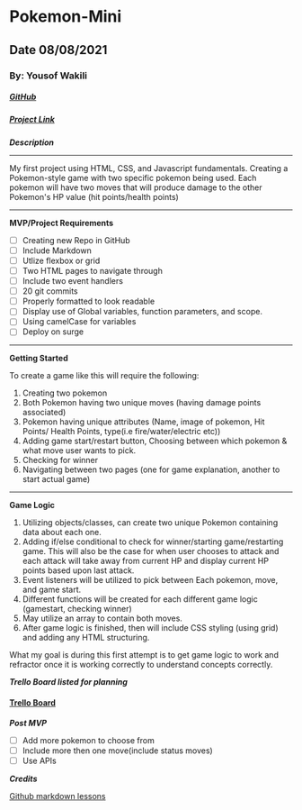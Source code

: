 # Pokemon-Mini

## Date 08/08/2021

### By: Yousof Wakili

##### [GitHub](https://github.com/ywakili18)

##### [Project Link](https://github.com/ywakili18/Pokemon-Mini)

**_Description_**

---

My first project using HTML, CSS, and Javascript fundamentals. Creating a Pokemon-style game with two specific pokemon being used. Each pokemon will have two moves that will produce damage to the other Pokemon's HP value (hit points/health points)

---

**MVP/Project Requirements**

- [ ] Creating new Repo in GitHub
- [ ] Include Markdown
- [ ] Utlize flexbox or grid
- [ ] Two HTML pages to navigate through
- [ ] Include two event handlers
- [ ] 20 git commits
- [ ] Properly formatted to look readable
- [ ] Display use of Global variables, function parameters, and scope.
- [ ] Using camelCase for variables
- [ ] Deploy on surge

---

**Getting Started**

To create a game like this will require the following:

1. Creating two pokemon
2. Both Pokemon having two unique moves (having damage points associated)
3. Pokemon having unique attributes (Name, image of pokemon, Hit Points/ Health Points, type(i.e fire/water/electric etc))
4. Adding game start/restart button, Choosing between which pokemon & what move user wants to pick.
5. Checking for winner
6. Navigating between two pages (one for game explanation, another to start actual game)

---

**Game Logic**

1. Utilizing objects/classes, can create two unique Pokemon containing data about each one.
2. Adding if/else conditional to check for winner/starting game/restarting game. This will also be the case for when user chooses to attack and each attack will take away from current HP and display current HP points based upon last attack.
3. Event listeners will be utilized to pick between Each pokemon, move, and game start.
4. Different functions will be created for each different game logic (gamestart, checking winner)
5. May utilize an array to contain both moves.
6. After game logic is finished, then will include CSS styling (using grid) and adding any HTML structuring.

What my goal is during this first attempt is to get game logic to work and refractor once it is working correctly to understand concepts correctly.

**_Trello Board listed for planning_**

#### [Trello Board](https://trello.com/b/7Ojd8AR1/pokemon-mini)

**_Post MVP_**

- [ ] Add more pokemon to choose from
- [ ] Include more then one move(include status moves)
- [ ] Use APIs

**_Credits_**

[Github markdown lessons](https://github.com/SEI-R-7-26/u1_hw_markdown)

